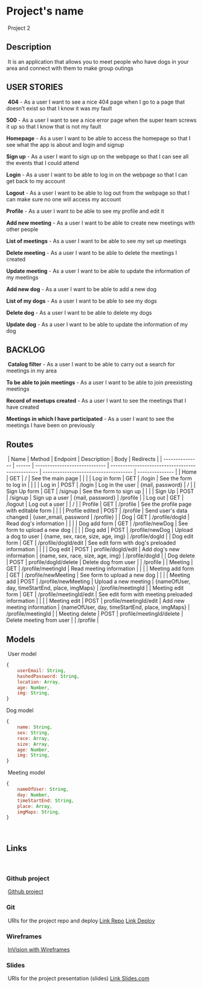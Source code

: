 
# Project's name
​
Project 2
​
## Description
​
It is an application that allows you to meet people who have dogs in your area and connect with them to make group outings
​
## USER STORIES
​
**404** - As a user I want to see a nice 404 page when I go to a page that doesn’t exist so that I know it was my fault
​

**500** - As a user I want to see a nice error page when the super team screws it up so that I know that is not my fault
​

**Homepage** - As a user I want to be able to access the homepage so that I see what the app is about and login and signup
​

**Sign up** - As a user I want to sign up on the webpage so that I can see all the events that I could attend
​

**Login** - As a user I want to be able to log in on the webpage so that I can get back to my account
​

**Logout** - As a user I want to be able to log out from the webpage so that I can make sure no one will access my account
​

**Profile** - As a user I want to be able to see my profile and edit it
​

**Add new meeting** - As a user I want to be able to create new meetings with other people
​

**List of meetings** - As a user I want to be able to see my set up meetings
​

**Delete meeting** - As a user I want to be able to delete the meetings I created
​

**Update meeting** - As a user I want to be able to update the information of my meetings
​

**Add new dog** - As a user I want to be able to add a new dog
​

**List of my dogs** - As a user I want to be able to see my dogs
​

**Delete dog** - As a user I want to be able to delete my dogs
​

**Update dog** - As a user I want to be able to update the information of my dog
​

## BACKLOG
​
**Catalog filter** - As a user I want to be able to carry out a search for meetings in my area
​

**To be able to join meetings** - As a user I want to be able to join preexisting meetings
​

**Record of meetups created** - As a user I want to see the meetings that I have created
​

**Meetings in which I have participated** - As a user I want to see the meetings I have been on previously
​

## Routes
​
| Name            | Method | Endpoint                      | Description                                      | Body                                  | Redirects       |
| --------------- | ------ | ----------------------------- | ------------------------------------------------ | ------------------------------------- | --------------- |
| Home            | GET    | /                             | See the main page                                |                                       |                 |
| Log in form     | GET    | /login                        | See the form to log in                           |                                       |                 |
| Log in          | POST   | /login                        | Log in the user                                  | {mail, password}                      | /               |
| Sign Up form    | GET    | /signup                       | See the form to sign up                          |                                       |                 |
| Sign Up         | POST   | /signup                       | Sign up a user                                   | {mail, password}                      | /profile        |
| Log out         | GET   | /logout                       | Log out a user                                   |                                       | /               |
| Profile         | GET    | /profile                      | See the profile page with editable form          |                                       |                 |
| Profile edited  | POST   | /profile                      | Send user's data changed                         | {user_email, password                 | /profile}       |
| Dog             | GET    | /profile/dogId                | Read dog's information                           |                                       |                   |
| Dog add form  | GET    | /profile/newDog                   | See form to upload a new dog                   |                                       |                 |
| Dog add       | POST   | /profile/newDog                   | Upload a dog to user                         | {name, sex, race, size, age, img} | /profile/dogId |
| Dog edit form | GET    | /profile/dogId/edit                | See edit form with dog's preloaded information |                                       |                 |
| Dog edit      | POST   | profile/dogId/edit   | Add dog's new information                      | {name, sex, race, size, age, img} | /profile/dogId |
| Dog delete    | POST   | profile/dogId/delete | Delete dog from user                  |                                       | /profile        |
| Meeting             | GET    | /profile/meetingId                | Read meeting information                           |                                       |                   |
| Meeting add form  | GET    | /profile/newMeeting                   | See form to upload a new dog                   |                                       |                 |
| Meeting add       | POST   | /profile/newMeeting                   | Upload a new meeting                         | {nameOfUser, day, timeStartEnd, place, imgMaps} | /profile/meetingId |
| Meeting edit form | GET    | /profile/meetingId/edit                | See edit form with meeting preloaded information |                                       |                 |
| Meeting edit      | POST   | profile/meetingId/edit   | Add new meeting information                      | {nameOfUser, day, timeStartEnd, place, imgMaps} | /profile/meetingId |
| Meeting delete    | POST   | profile/meetingId/delete | Delete meeting from user                  |                                       | /profile        |
​
## Models
​
User model
​
```js
{
    userEmail: String,
    hashedPassword: String,
    location: Array,
    age: Number,
    img: String,
}
```
Dog model
​
```js
{
    name: String,
    sex: String,
    race: Array,
    size: Array,
    age: Number,
    img: String,
}
```
​
Meeting model
​
```js
{
    nameOfUser: String,
    day: Number,
    timeStartEnd: String,
    place: Array,
    imgMaps: String,
}
```
​
​
## Links
​
### Github project
​
[Github project](https://github.com/)
​
### Git
​
URls for the project repo and deploy
[Link Repo](https://github.com/)
[Link Deploy]()
​
### Wireframes
​
[InVision with Wireframes]()
​
### Slides
​
URls for the project presentation (slides)
[Link Slides.com]()
